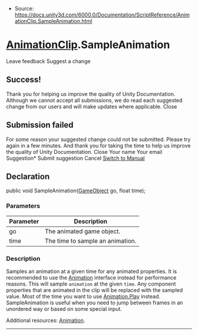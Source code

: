 * Source: https://docs.unity3d.com/6000.0/Documentation/ScriptReference/AnimationClip.SampleAnimation.html

#  [AnimationClip](https://docs.unity3d.com/6000.0/Documentation/ScriptReference/AnimationClip.html).SampleAnimation
Leave feedback
Suggest a change
## Success!
Thank you for helping us improve the quality of Unity Documentation. Although we cannot accept all submissions, we do read each suggested change from our users and will make updates where applicable.
Close
## Submission failed
For some reason your suggested change could not be submitted. Please <a>try again</a> in a few minutes. And thank you for taking the time to help us improve the quality of Unity Documentation.
Close
Your name Your email Suggestion* Submit suggestion
Cancel
[Switch to Manual](https://docs.unity3d.com/6000.0/Documentation/Manual/class-AnimationClip.html "Go to AnimationClip Component in the Manual")
## Declaration
public void SampleAnimation([GameObject](https://docs.unity3d.com/6000.0/Documentation/ScriptReference/GameObject.html) go, float time); 
### Parameters
Parameter | Description  
---|---  
go | The animated game object.  
time | The time to sample an animation.  
### Description
Samples an animation at a given time for any animated properties.
It is recommended to use the [Animation](https://docs.unity3d.com/6000.0/Documentation/ScriptReference/Animation.html) interface instead for performance reasons. This will sample `animation` at the given `time`. Any component properties that are animated in the clip will be replaced with the sampled value. Most of the time you want to use [Animation.Play](https://docs.unity3d.com/6000.0/Documentation/ScriptReference/Animation.Play.html) instead. SampleAnimation is useful when you need to jump between frames in an unordered way or based on some special input.  
  
Additional resources: [Animation](https://docs.unity3d.com/6000.0/Documentation/ScriptReference/Animation.html).  
  

* * *
